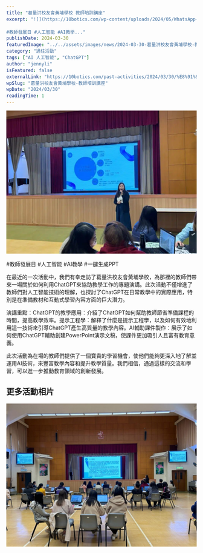 ```yaml
---
title: "葛量洪校友會黃埔學校 教師培訓講座"
excerpt: "![](https://10botics.com/wp-content/uploads/2024/05/WhatsApp-Image-2024-03-13-at-5.16.22-PM-1024x768.jpeg)

#教師發展日 #人工智能 #AI教學..."
publishDate: 2024-03-30
featuredImage: "../../assets/images/news/2024-03-30-葛量洪校友會黃埔學校-教師培訓講座/image1.jpeg"
category: "過往活動"
tags: ["AI 人工智能", "ChatGPT"]
author: "jennyli"
isFeatured: false
externalLink: "https://10botics.com/past-activities/2024/03/30/%E8%91%9B%E9%87%8F%E6%B4%AA%E6%A0%A1%E5%8F%8B%E6%9C%83%E9%BB%83%E5%9F%94%E5%AD%B8%E6%A0%A1-%E6%95%99%E5%B8%AB%E5%9F%B9%E8%A8%93%E8%AC%9B%E5%BA%A7/"
wpSlug: "葛量洪校友會黃埔學校-教師培訓講座"
wpDate: "2024/03/30"
readingTime: 1
---
```


![](../../assets/images/news/2024-03-30-葛量洪校友會黃埔學校-教師培訓講座/image2.jpeg)

#教師發展日 #人工智能 #AI教學 #一鍵生成PPT

在最近的一次活動中，我們有幸走訪了葛量洪校友會黃埔學校，為那裡的教師們帶來一場關於如何利用ChatGPT來協助教學工作的專題演講。此次活動不僅增進了教師們對人工智能技術的理解，也探討了ChatGPT在日常教學中的實際應用，特別是在準備教材和互動式學習內容方面的巨大潛力。

演講重點：ChatGPT的教學應用：介紹了ChatGPT如何幫助教師節省準備課程的時間，提高教學效率。提示工程學：解釋了什麼是提示工程學，以及如何有效地利用這一技術來引導ChatGPT產生高質量的教學內容。AI輔助課件製作：展示了如何使用ChatGPT輔助創建PowerPoint演示文稿，使課件更加吸引人且富有教育意義。

此次活動為在場的教師們提供了一個寶貴的學習機會，使他們能夠更深入地了解並運用AI技術，來豐富教學內容和提升教學質量。我們相信，通過這樣的交流和學習，可以進一步推動教育領域的創新發展。

## 更多活動相片

![](../../assets/images/news/2024-03-30-葛量洪校友會黃埔學校-教師培訓講座/image3.jpeg)